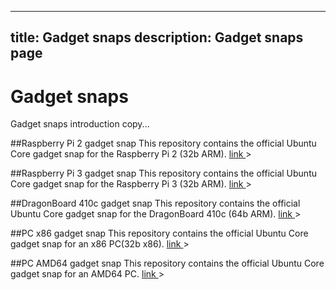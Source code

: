 ----
title: Gadget snaps
description: Gadget snaps page
----

# Gadget snaps

Gadget snaps introduction copy...

##Raspberry Pi 2 gadget snap
This repository contains the official Ubuntu Core gadget snap for the Raspberry Pi 2 (32b ARM).
[link ](https://github.com/snapcore/pi2-gadget)>

##Raspberry Pi 3 gadget snap
This repository contains the official Ubuntu Core gadget snap for the Raspberry Pi 3 (32b ARM).
[link ](https://github.com/snapcore/pi3-gadget)>

##DragonBoard 410c gadget snap
This repository contains the official Ubuntu Core gadget snap for the DragonBoard 410c (64b ARM).
[link ](http..)>

##PC x86 gadget snap
This repository contains the official Ubuntu Core gadget snap for an x86 PC(32b x86).
[link ](https://github.com/snapcore/pc-i386-gadget)>

##PC AMD64 gadget snap
This repository contains the official Ubuntu Core gadget snap for an AMD64 PC.
[link ](https://github.com/snapcore/pc-amd64-gadget)>
